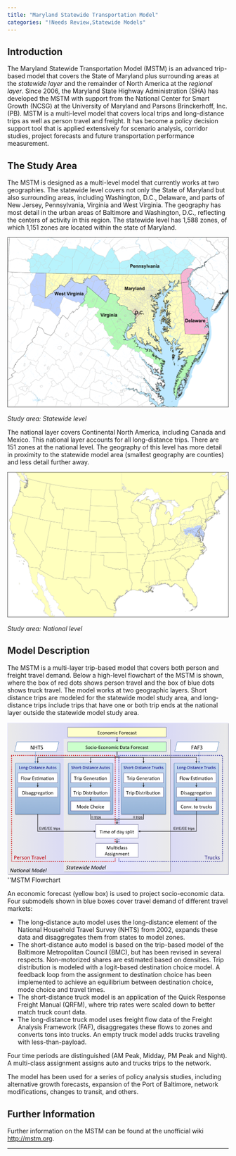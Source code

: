 ```yaml
---
title: "Maryland Statewide Transportation Model"
categories: "!Needs Review,Statewide Models"
---
```


Introduction
------------

The Maryland Statewide Transportation Model (MSTM) is an advanced trip-based model that covers the State of Maryland plus surrounding areas at the *statewide layer* and the remainder of North America at the *regional layer*. Since 2006, the Maryland State Highway Administration (SHA) has developed the MSTM with support from the National Center for Smart Growth (NCSG) at the University of Maryland and Parsons Brinckerhoff, Inc. (PB). MSTM is a multi-level model that covers local trips and long-distance trips as well as person travel and freight. It has become a policy decision support tool that is applied extensively for scenario analysis, corridor studies, project forecasts and future transportation performance measurement.

The Study Area
--------------

The MSTM is designed as a multi-level model that currently works at two geographies. The statewide level covers not only the State of Maryland but also surrounding areas, including Washington, D.C., Delaware, and parts of New Jersey, Pennsylvania, Virginia and West Virginia. The geography has most detail in the urban areas of Baltimore and Washington, D.C., reflecting the centers of activity in this region. The statewide level has 1,588 zones, of which 1,151 zones are located within the state of Maryland.

![](MstmStatewideStudyArea.png "MstmStatewideStudyArea.png")

*Study area: Statewide level*

The national layer covers Continental North America, including Canada and Mexico. This national layer accounts for all long-distance trips. There are 151 zones at the national level. The geography of this level has more detail in proximity to the statewide model area (smallest geography are counties) and less detail further away.

![](MstmNationwideStudyArea.png "MstmNationwideStudyArea.png")

*Study area: National level*

Model Description
-----------------

The MSTM is a multi-layer trip-based model that covers both person and freight travel demand. Below a high-level flowchart of the MSTM is shown, where the box of red dots shows person travel and the box of blue dots shows truck travel. The model works at two geographic layers. Short distance trips are modeled for the statewide model study area, and long-distance trips include trips that have one or both trip ends at the national layer outside the statewide model study area.

![](MstmFlowChart.png "fig:MstmFlowChart.png")
''MSTM Flowchart

An economic forecast (yellow box) is used to project socio-economic data. Four submodels shown in blue boxes cover travel demand of different travel markets:

-   The long-distance auto model uses the long-distance element of the National Household Travel Survey (NHTS) from 2002, expands these data and disaggregates them from states to model zones.
-   The short-distance auto model is based on the trip-based model of the Baltimore Metropolitan Council (BMC), but has been revised in several respects. Non-motorized shares are estimated based on densities. Trip distribution is modeled with a logit-based destination choice model. A feedback loop from the assignment to destination choice has been implemented to achieve an equilibrium between destination choice, mode choice and travel times.
-   The short-distance truck model is an application of the Quick Response Freight Manual (QRFM), where trip rates were scaled down to better match truck count data.
-   The long-distance truck model uses freight flow data of the Freight Analysis Framework (FAF), disaggregates these flows to zones and converts tons into trucks. An empty truck model adds trucks traveling with less-than-payload.

Four time periods are distinguished (AM Peak, Midday, PM Peak and Night). A multi-class assignment assigns auto and trucks trips to the network.

The model has been used for a series of policy analysis studies, including alternative growth forecasts, expansion of the Port of Baltimore, network modifications, changes to transit, and others.

Further Information
-------------------

Further information on the MSTM can be found at the unofficial wiki <http://mstm.org>.

------------------------------------------------------------------------

